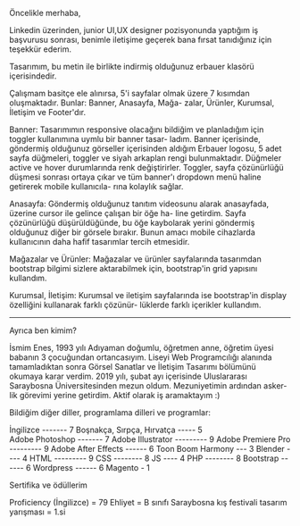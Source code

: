 Öncelikle merhaba, 

Linkedin üzerinden, junior UI,UX designer pozisyonunda yaptığım iş başvurusu sonrası,
benimle iletişime geçerek bana fırsat tanıdığınız için teşekkür ederim. 

Tasarımım, bu metin ile birlikte indirmiş olduğunuz erbauer klasörü içerisindedir.

Çalışmam basitçe ele alınırsa, 5'i sayfalar olmak üzere 7 kısımdan oluşmaktadır. Bunlar: Banner, Anasayfa, Mağa-
zalar, Ürünler, Kurumsal, İletişim ve Footer'dır.

Banner: Tasarımımın responsive olacağını bildiğim ve planladığım için toggler kullanımına uymlu bir banner tasar-
ladım. Banner içerisinde, göndermiş olduğunuz görseller içerisinden aldığım Erbauer logosu, 5 adet sayfa düğmeleri,
toggler ve siyah arkaplan rengi bulunmaktadır. Düğmeler active ve hover durumlarında renk değiştirirler. Toggler,
sayfa çözünürlüğü düşmesi sonrası ortaya çıkar ve tüm banner'ı dropdown menü haline getirerek mobile kullanıcıla-
rına kolaylık sağlar.

Anasayfa: Göndermiş olduğunuz tanıtım videosunu alarak anasayfada, üzerine cursor ile gelince çalışan bir öğe ha-
line getirdim. Sayfa çözünürlüğü düşürüldüğünde, bu öğe kaybolarak yerini göndermiş olduğunuz diğer bir görsele
bırakır. Bunun amacı mobile cihazlarda kullanıcının daha hafif tasarımlar tercih etmesidir. 

Mağazalar ve Ürünler: Mağazalar ve ürünler sayfalarında tasarımdan bootstrap bilgimi sizlere aktarabilmek için,
bootstrap'in grid yapısını kullandım.

Kurumsal, İletişim: Kurumsal ve iletişim sayfalarında ise bootstrap'in display özelliğini kullanarak farklı çözünür-
lüklerde farklı içerikler kullandım.

--------------------------------------------------------------------------------------------------------------------

Ayrıca ben kimim? 

İsmim Enes, 1993 yılı Adıyaman doğumlu, öğretmen anne, öğretim üyesi babanın 3 çocuğundan ortancasıyım. Liseyi
Web Programcılığı alanında tamamladıktan sonra Görsel Sanatlar ve İletişim Tasarımı bölümünü okumaya karar verdim.
2019 yılı, şubat ayı içerisinde Uluslararası Saraybosna Üniversitesinden mezun oldum. Mezuniyetimin ardından asker-
lik görevimi yerine getirdim. Aktif olarak iş aramaktayım :)

Bildiğim diğer diller, programlama dilleri ve programlar:

İngilizce			-------		7
Boşnakça, Sırpça, Hırvatça	-----		5	
Adobe Photoshop			-------		7
Adobe Illustrator		---------	9
Adobe Premiere Pro		---------	9
Adobe After Effects		------		6
Toon Boom Harmony		---		3
Blender				----		4
HTML				---------	9
CSS				--------	8
JS				----		4
PHP				--------	8
Bootstrap			------		6
Wordpress			------		6
Magento				-		1

Sertifika ve ödüllerim

Proficiency (İngilizce)		=		79
Ehliyet				=		B sınıfı
Saraybosna kış festivali tasarım yarışması = 	1.si



	
